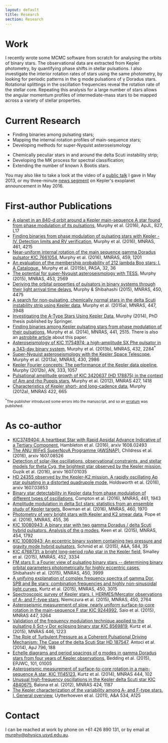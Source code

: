 ```yaml
---
layout: default
title: Research
section: Research
---
```


Work
====

I recently wrote some MCMC software from scratch for analysing the orbits of binary stars. The observational data are extracted from Kepler photometry, by quantifying phase shifts in stellar pulsations. I also investigate the interior rotation rates of stars using the same photometry, by looking for periodic patterns in the g mode pulsations of &gamma; Doradus stars. Rotational splittings in the oscillation frequencies reveal the rotation rate of the stellar core. Repeating this analysis for a large number of stars allows the angular momentum profiles of intermediate-mass stars to be mapped across a variety of stellar properties.

Current Research
================
* Finding binaries among pulsating stars;
* Mapping the internal rotation profiles of main-sequence stars;
* Developing methods for super-Nyquist asteroseismology
- Chemically peculiar stars in and around the delta Scuti instability strip;
- Developing the MK process for spectral classification;
- Extending the number of known &lambda; Bootis stars.

You may also like to take a look at the video of a [public talk](http://vimeo.com/68289086) I gave in May 2013,
or my three-minute [news segment](http://www.todaytonightadelaide.com.au/stories/kepler-discovery) on Kepler's exoplanet announcement in May 2016.

First-author Publications
=========================
* [A planet in an 840-d orbit around a Kepler main-sequence A star found from phase modulation of its pulsations](/images/7917485_planet.pdf), Murphy et al. (2016), ApJL, 827, L17
* [Finding binaries from phase modulation of pulsating stars with Kepler - IV. Detection limits and RV verification](/images/PM_HaH.pdf), Murphy et al. (2016), MNRAS, 461, 4215
* [Near-uniform internal rotation of the main sequence gamma Doradus pulsator KIC 7661054](/images/7661054.pdf), Murphy et al. (2016), MNRAS, 459, 1201
* [An evaluation of the membership probability of 212 lambda Boo stars: I. A Catalogue.](/images/lambda_boo_catalogue.pdf), Murphy et al. (2015b), PASA, 32, 36
* [The potential for super-Nyquist asteroseismology with TESS](/images/tess_sampling.pdf), Murphy (2015), MNRAS, 453, 2569
* [Deriving the orbital properties of pulsators in binary systems through their light arrival time delays](/images/PM2.pdf), Murphy & Shibahashi (2015), MNRAS, 450, 4475
* [A search for non-pulsating, chemically normal stars in the delta Scuti instability strip using Kepler data](/images/non-pulsators.pdf), Murphy et al. (2015a), MNRAS, 447, 3948
* [Investigating the A-Type Stars Using Kepler Data](http://www.springer.com/astronomy/astrophysics+and+astroparticles/book/978-3-319-09416-8), Murphy (2014), PhD thesis published by Springer.
* [Finding binaries among Kepler pulsating stars from phase modulation of their pulsations](/images/PM.pdf), Murphy et al. (2014), MNRAS, 441, 2515.
    There is also an [astrobite article](http://astrobites.org/2014/05/05/binary-hunting-with-phase-variations/) about this paper.
* [Asteroseismology of KIC 11754974: a high-amplitude SX Phe pulsator in a 343-day binary system](/images/11754974_paper.pdf), Murphy et al. (2013b), MNRAS, 432, 2284<sup>\*</sup>
* [Super-Nyquist asteroseismology with the Kepler Space Telescope](/images/sNa.pdf), Murphy et al. (2013a), MNRAS, 430, 2986
* [Kepler Fourier concepts: The performance of the Kepler data pipeline](/images/kepler_fourier_concepts.pdf), Murphy (2012b), AN, 333, 1057
* [Pulsational amplitude growth of KIC 3420637 (HD 178875) in the context of Am and rho Puppis stars](/images/KIC3429637.pdf), Murphy et al. (2012), MNRAS 427, 1418
* [Characteristics of Kepler short- and long-cadence data](/images/characteristics.pdf), Murphy (2012a), MNRAS 422, 665

<small><sup>\*</sup>The publisher introduced some errors into the manuscript, and so an <a href="http://simonmurphy.info/images/erratum_11754974.pdf">erratum</a> was published.</small>

As co-author
============
* [KIC3749404: A heartbeat Star with Rapid Apsidal Advance Indicative of a Tertiary Component](/images/3749404_heartbeat_apsidal_motion.pdf), Hambleton et al. (2016), arxiv 1608.02493
* [The ANU WiFeS SuperNovA Programme (AWSNAP)](/images/AWSNAP.pdf), Childress et al. (2016), arxiv 1607.08526
* [Detection of solar-like oscillations, observational constraints, and stellar models for theta Cyg, the brightest star observed by the Kepler mission](/images/theta_Cyg.pdf), Guzik et al. (2016), arxiv 1607.01035
* [HD 24355 observed by the Kepler-K2 mission. A rapidly oscillating Ap star pulsating in a distorted quadrupole mode](/images/HD24355.pdf), Holdsworth et al. (2016), arxiv 1607.03853
* [Binary star detectability in Kepler data from phase modulation of different types of oscillations](/images/PM3_Compton2016.pdf), Compton et al. (2016), MNRAS, 461, 1943
* [Amplitude modulation in delta Sct stars: statistics from an ensemble study of Kepler targets](/images/amplitude_modulation.pdf), Bowman et al. (2016), MNRAS, 460, 1970
* [Photometry of very bright stars with Kepler and K2 smear data](/images/smear.pdf), Pope et al. (2016), MNRAS, 455, 36
* [KIC 10080943: A binary star with two gamma Doradus / delta Scuti hybrid pulsators. Analysis of the g modes](/images/kic10080943_keen.pdf), Keen et al. (2015), MNRAS, 454, 1792
* [KIC 10080943: An eccentric binary system containing two pressure and gravity mode hybrid pulsators](/images/kic10080943_schmid.pdf), Schmid et al. (2015), A&A, 584, 35
* [KIC 4768731: a bright long-period roAp star in the Kepler field](/images/kic4768731.pdf), Smalley et al. (2015), MNRAS, 452, 3334
* [FM stars II: a Fourier view of pulsating binary stars -- determining binary orbital parameters photometrically for highly eccentric cases](/images/FM2.pdf), Shibahashi et al. (2015), MNRAS, 450, 3999
* [A unifying explanation of complex frequency spectra of gamma Dor, SPB and Be stars: combination frequencies and highly non-sinusoidal light curves](/images/gmode_combinations.pdf), Kurtz et al. (2015), MNRAS, 450, 3015
* [Spectroscopic survey of Kepler stars. I. HERMES/Mercator observations of A- and F-type stars](/images/hermes_AF_stars.pdf), Niemczura et al. (2015), MNRAS, 450, 2764
* [Asteroseismic measurement of slow, nearly uniform surface-to-core rotation in the main-sequence F star KIC 9244992](/images/kic9244992.pdf), Saio et al. (2015), MNRAS 447, 3264
* [Validation of the frequency modulation technique applied to the pulsating δ Sct-γ Dor eclipsing binary star KIC 8569819](/images/validation_FM.pdf), Kurtz et al. (2015), MNRAS 446, 1223
* [The Role of Turbulent Pressure as a Coherent Pulsational Driving Mechanism: The Case of the delta Scuti Star HD 187547](/images/turbulent_pressure.pdf), Antoci et al. (2014), ApJ 796, 188
* [Echelle diagrams and period spacings of g modes in gamma Doradus stars from four years of Kepler observations](/images/gmode_echelle.pdf), Bedding et al. (2015), EPJWC, 101, 01005
* [Asteroseismic measurement of surface-to-core rotation in a main-sequence A star, KIC 11145123](/images/kic11145123.pdf), Kurtz et al. (2014), MNRAS 444, 102
* [Unusual high-frequency oscillations in the Kepler delta Scuti star KIC 4840675](/images/Balona_et_al_2012.pdf), Balona et al. (2012), MNRAS 424, 1187
* [The Kepler characterization of the variability among A- and F-type stars. I. General overview](/images/Uytterhoeven_et_al_2011.pdf), Uytterhoeven et al. (2011), A&A 534, A125

Contact
=======
I can be reached at work by phone on +61 426 890 131, or by email at [murphy@physics.usyd.edu.au](mailto:murphy@physics.usyd.edu.au).
